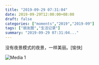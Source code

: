 ```yaml
---
title: "2019-09-29 07:31:04"
date: 2019-09-29T12:00:00+08:00
draft: false
categories: ["moments","2019","2019-09"]
tags: ["朋友圈","生活记录"]
summary: "2019-09-29 07:31:04..."
---
```


没有夜景模式的夜景，一样美丽。[愉快]

![Media 1](/Moments/photos/2019-09-29/201909290731040.jpg)

